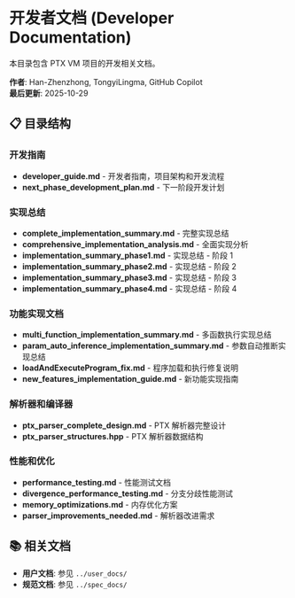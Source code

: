 # 开发者文档 (Developer Documentation)

本目录包含 PTX VM 项目的开发相关文档。

**作者**: Han-Zhenzhong, TongyiLingma, GitHub Copilot  
**最后更新**: 2025-10-29

## 📋 目录结构

### 开发指南
- **developer_guide.md** - 开发者指南，项目架构和开发流程
- **next_phase_development_plan.md** - 下一阶段开发计划

### 实现总结
- **complete_implementation_summary.md** - 完整实现总结
- **comprehensive_implementation_analysis.md** - 全面实现分析
- **implementation_summary_phase1.md** - 实现总结 - 阶段 1
- **implementation_summary_phase2.md** - 实现总结 - 阶段 2
- **implementation_summary_phase3.md** - 实现总结 - 阶段 3
- **implementation_summary_phase4.md** - 实现总结 - 阶段 4

### 功能实现文档
- **multi_function_implementation_summary.md** - 多函数执行实现总结
- **param_auto_inference_implementation_summary.md** - 参数自动推断实现总结
- **loadAndExecuteProgram_fix.md** - 程序加载和执行修复说明
- **new_features_implementation_guide.md** - 新功能实现指南

### 解析器和编译器
- **ptx_parser_complete_design.md** - PTX 解析器完整设计
- **ptx_parser_structures.hpp** - PTX 解析器数据结构

### 性能和优化
- **performance_testing.md** - 性能测试文档
- **divergence_performance_testing.md** - 分支分歧性能测试
- **memory_optimizations.md** - 内存优化方案
- **parser_improvements_needed.md** - 解析器改进需求

## 📚 相关文档

- **用户文档**: 参见 `../user_docs/`
- **规范文档**: 参见 `../spec_docs/`
